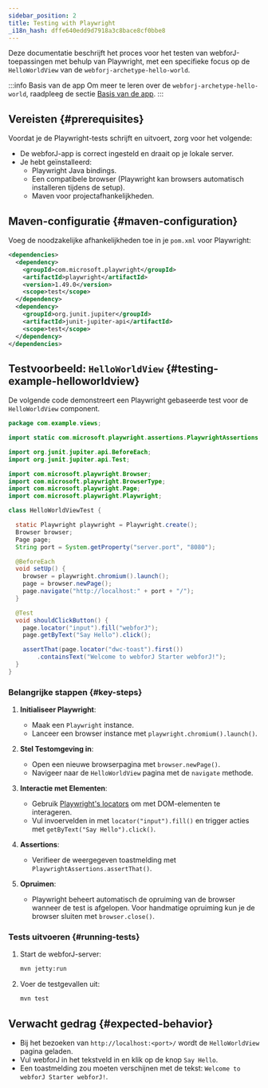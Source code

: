 ```yaml
---
sidebar_position: 2
title: Testing with Playwright
_i18n_hash: dffe640edd9d7918a3c8bace8cf0bbe8
---
```

Deze documentatie beschrijft het proces voor het testen van webforJ-toepassingen met behulp van Playwright, met een specifieke focus op de `HelloWorldView` van de `webforj-archetype-hello-world`.

:::info Basis van de app
Om meer te leren over de `webforj-archetype-hello-world`, raadpleeg de sectie [Basis van de app](/docs/introduction/basics).
:::

## Vereisten {#prerequisites}

Voordat je de Playwright-tests schrijft en uitvoert, zorg voor het volgende:
- De webforJ-app is correct ingesteld en draait op je lokale server.
- Je hebt geïnstalleerd:
  - Playwright Java bindings.
  - Een compatibele browser (Playwright kan browsers automatisch installeren tijdens de setup).
  - Maven voor projectafhankelijkheden.

## Maven-configuratie {#maven-configuration}

Voeg de noodzakelijke afhankelijkheden toe in je `pom.xml` voor Playwright:

```xml title="pom.xml"
<dependencies>
  <dependency>
    <groupId>com.microsoft.playwright</groupId>
    <artifactId>playwright</artifactId>
    <version>1.49.0</version>
    <scope>test</scope>
  </dependency>
  <dependency>
    <groupId>org.junit.jupiter</groupId>
    <artifactId>junit-jupiter-api</artifactId>
    <scope>test</scope>
  </dependency>
</dependencies>
```

## Testvoorbeeld: `HelloWorldView` {#testing-example-helloworldview}

De volgende code demonstreert een Playwright gebaseerde test voor de `HelloWorldView` component.

```java title="HelloWorldViewTest.java"
package com.example.views;

import static com.microsoft.playwright.assertions.PlaywrightAssertions.assertThat;

import org.junit.jupiter.api.BeforeEach;
import org.junit.jupiter.api.Test;

import com.microsoft.playwright.Browser;
import com.microsoft.playwright.BrowserType;
import com.microsoft.playwright.Page;
import com.microsoft.playwright.Playwright;

class HelloWorldViewTest {

  static Playwright playwright = Playwright.create();
  Browser browser;
  Page page;
  String port = System.getProperty("server.port", "8080");

  @BeforeEach
  void setUp() {
    browser = playwright.chromium().launch(); 
    page = browser.newPage();
    page.navigate("http://localhost:" + port + "/");
  }

  @Test
  void shouldClickButton() {
    page.locator("input").fill("webforJ");
    page.getByText("Say Hello").click();

    assertThat(page.locator("dwc-toast").first())
        .containsText("Welcome to webforJ Starter webforJ!");
  }
}
```

### Belangrijke stappen {#key-steps}

1. **Initialiseer Playwright**:
   - Maak een `Playwright` instance.
   - Lanceer een browser instance met `playwright.chromium().launch()`.

2. **Stel Testomgeving in**:
   - Open een nieuwe browserpagina met `browser.newPage()`.
   - Navigeer naar de `HelloWorldView` pagina met de `navigate` methode.

3. **Interactie met Elementen**:
   - Gebruik [Playwright's locators](https://playwright.dev/java/docs/api/class-locator) om met DOM-elementen te interageren.
   - Vul invoervelden in met `locator("input").fill()` en trigger acties met `getByText("Say Hello").click()`.

4. **Assertions**:
   - Verifieer de weergegeven toastmelding met `PlaywrightAssertions.assertThat()`.

5. **Opruimen**:
   - Playwright beheert automatisch de opruiming van de browser wanneer de test is afgelopen. Voor handmatige opruiming kun je de browser sluiten met `browser.close()`.

### Tests uitvoeren {#running-tests}

1. Start de webforJ-server:
   ```bash
   mvn jetty:run
   ```

2. Voer de testgevallen uit:
   ```bash
   mvn test
   ```

## Verwacht gedrag {#expected-behavior}

- Bij het bezoeken van `http://localhost:<port>/` wordt de `HelloWorldView` pagina geladen.
- Vul webforJ in het tekstveld in en klik op de knop `Say Hello`.
- Een toastmelding zou moeten verschijnen met de tekst: `Welcome to webforJ Starter webforJ!`.

